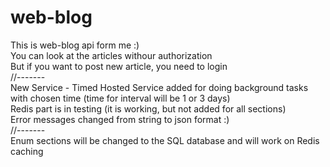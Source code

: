 # web-blog

This is web-blog api form me :)
<br />
You can look at the articles withour authorization 
<br />
But if you want to post new article, you need to login
<br />
//-------
<br />
New Service - Timed Hosted Service added for doing background tasks with chosen time (time for interval will be 1 or 3 days)
<br />
Redis part is in testing (it is working, but not added for all sections)
<br />
Error messages changed from string to json format :)
<br />
//-------
<br />
Enum sections will be changed to the SQL database and will work on Redis caching
<br />
